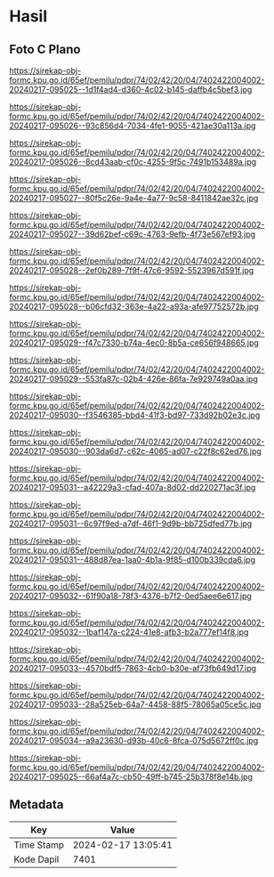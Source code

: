 # Hasil

## Foto C Plano

https://sirekap-obj-formc.kpu.go.id/65ef/pemilu/pdpr/74/02/42/20/04/7402422004002-20240217-095025--1d1f4ad4-d360-4c02-b145-daffb4c5bef3.jpg

https://sirekap-obj-formc.kpu.go.id/65ef/pemilu/pdpr/74/02/42/20/04/7402422004002-20240217-095026--93c856d4-7034-4fe1-9055-421ae30a113a.jpg

https://sirekap-obj-formc.kpu.go.id/65ef/pemilu/pdpr/74/02/42/20/04/7402422004002-20240217-095026--8cd43aab-cf0c-4255-9f5c-7491b153489a.jpg

https://sirekap-obj-formc.kpu.go.id/65ef/pemilu/pdpr/74/02/42/20/04/7402422004002-20240217-095027--80f5c26e-9a4e-4a77-9c58-8411842ae32c.jpg

https://sirekap-obj-formc.kpu.go.id/65ef/pemilu/pdpr/74/02/42/20/04/7402422004002-20240217-095027--39d62bef-c69c-4763-9efb-4f73e567ef93.jpg

https://sirekap-obj-formc.kpu.go.id/65ef/pemilu/pdpr/74/02/42/20/04/7402422004002-20240217-095028--2ef0b289-7f9f-47c6-9592-5523967d591f.jpg

https://sirekap-obj-formc.kpu.go.id/65ef/pemilu/pdpr/74/02/42/20/04/7402422004002-20240217-095028--b06cfd32-363e-4a22-a93a-afe97752572b.jpg

https://sirekap-obj-formc.kpu.go.id/65ef/pemilu/pdpr/74/02/42/20/04/7402422004002-20240217-095029--f47c7330-b74a-4ec0-8b5a-ce656f948665.jpg

https://sirekap-obj-formc.kpu.go.id/65ef/pemilu/pdpr/74/02/42/20/04/7402422004002-20240217-095029--553fa87c-02b4-426e-86fa-7e929749a0aa.jpg

https://sirekap-obj-formc.kpu.go.id/65ef/pemilu/pdpr/74/02/42/20/04/7402422004002-20240217-095030--f3546385-bbd4-41f3-bd97-733d92b02e3c.jpg

https://sirekap-obj-formc.kpu.go.id/65ef/pemilu/pdpr/74/02/42/20/04/7402422004002-20240217-095030--903da6d7-c62c-4065-ad07-c22f8c62ed76.jpg

https://sirekap-obj-formc.kpu.go.id/65ef/pemilu/pdpr/74/02/42/20/04/7402422004002-20240217-095031--a42229a3-cfad-407a-8d02-dd220271ac3f.jpg

https://sirekap-obj-formc.kpu.go.id/65ef/pemilu/pdpr/74/02/42/20/04/7402422004002-20240217-095031--6c97f9ed-a7df-46f1-9d9b-bb725dfed77b.jpg

https://sirekap-obj-formc.kpu.go.id/65ef/pemilu/pdpr/74/02/42/20/04/7402422004002-20240217-095031--488d87ea-1aa0-4b1a-9f85-d100b339cda6.jpg

https://sirekap-obj-formc.kpu.go.id/65ef/pemilu/pdpr/74/02/42/20/04/7402422004002-20240217-095032--61f90a18-78f3-4376-b7f2-0ed5aee6e617.jpg

https://sirekap-obj-formc.kpu.go.id/65ef/pemilu/pdpr/74/02/42/20/04/7402422004002-20240217-095032--1baf147a-c224-41e8-afb3-b2a777ef14f8.jpg

https://sirekap-obj-formc.kpu.go.id/65ef/pemilu/pdpr/74/02/42/20/04/7402422004002-20240217-095033--4570bdf5-7863-4cb0-b30e-af73fb649d17.jpg

https://sirekap-obj-formc.kpu.go.id/65ef/pemilu/pdpr/74/02/42/20/04/7402422004002-20240217-095033--28a525eb-64a7-4458-88f5-78065a05ce5c.jpg

https://sirekap-obj-formc.kpu.go.id/65ef/pemilu/pdpr/74/02/42/20/04/7402422004002-20240217-095034--a9a23630-d93b-40c6-8fca-075d5672ff0c.jpg

https://sirekap-obj-formc.kpu.go.id/65ef/pemilu/pdpr/74/02/42/20/04/7402422004002-20240217-095025--66af4a7c-cb50-49ff-b745-25b378f8e14b.jpg


## Metadata

| Key        | Value               |
| ---------- | ------------------- |
| Time Stamp | 2024-02-17 13:05:41 |
| Kode Dapil | 7401                |



